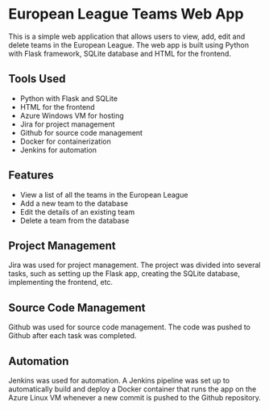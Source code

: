 <head>
	<title>European League Teams Web App</title>
</head>
<body>
	<h1>European League Teams Web App</h1>
	<p>This is a simple web application that allows users to view, add, edit and delete teams in the European League. The web app is built using Python with Flask framework, SQLite database and HTML for the frontend.</p>

<h2>Tools Used</h2>
<ul>
	<li>Python with Flask and SQLite</li>
	<li>HTML for the frontend</li>
	<li>Azure Windows VM for hosting</li>
	<li>Jira for project management</li>
	<li>Github for source code management</li>
	<li>Docker for containerization</li>
	<li>Jenkins for automation</li>
</ul>

<h2>Features</h2>
<ul>
	<li>View a list of all the teams in the European League</li>
	<li>Add a new team to the database</li>
	<li>Edit the details of an existing team</li>
	<li>Delete a team from the database</li>
</ul>

<h2>Project Management</h2>
<p>Jira was used for project management. The project was divided into several tasks, such as setting up the Flask app, creating the SQLite database, implementing the frontend, etc.</p>

<h2>Source Code Management</h2>
<p>Github was used for source code management. The code was pushed to Github after each task was completed.</p>

<h2>Automation</h2>
<p>Jenkins was used for automation. A Jenkins pipeline was set up to automatically build and deploy a Docker container that runs the app on the Azure Linux VM whenever a new commit is pushed to the Github repository.</p>
